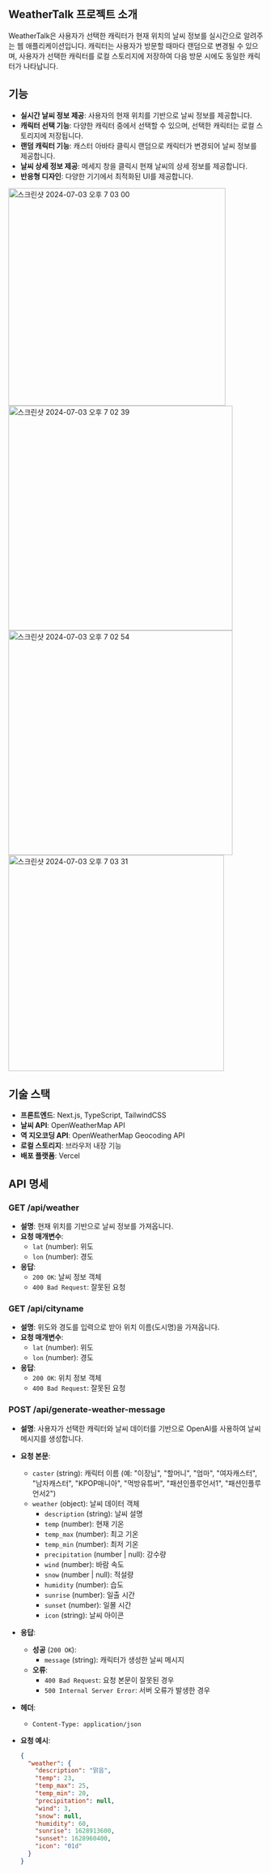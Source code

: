
## WeatherTalk 프로젝트 소개

WeatherTalk은 사용자가 선택한 캐릭터가 현재 위치의 날씨 정보를 실시간으로 알려주는 웹 애플리케이션입니다. 캐릭터는 사용자가 방문할 때마다 랜덤으로 변경될 수 있으며, 사용자가 선택한 캐릭터를 로컬 스토리지에 저장하여 다음 방문 시에도 동일한 캐릭터가 나타납니다.

## 기능
- **실시간 날씨 정보 제공**: 사용자의 현재 위치를 기반으로 날씨 정보를 제공합니다.
- **캐릭터 선택 기능**: 다양한 캐릭터 중에서 선택할 수 있으며, 선택한 캐릭터는 로컬 스토리지에 저장됩니다.
- **랜덤 캐릭터 기능**: 캐스터 아바타 클릭시 랜덤으로 캐릭터가 변경되어 날씨 정보를 제공합니다.
- **날씨 상세 정보 제공**: 메세지 창을 클릭시 현재 날씨의 상세 정보를 제공합니다.
- **반응형 디자인**: 다양한 기기에서 최적화된 UI를 제공합니다.
<img width="429" alt="스크린샷 2024-07-03 오후 7 03 00" src="https://github.com/Solyi-Park/weatherTalk/assets/121113217/618527f1-87fb-483e-9a20-ebca398a7942">
<img width="443" alt="스크린샷 2024-07-03 오후 7 02 39" src="https://github.com/Solyi-Park/weatherTalk/assets/121113217/1477b35e-970b-430c-acc8-b3bd829e82e2">
<img width="443" alt="스크린샷 2024-07-03 오후 7 02 54" src="https://github.com/Solyi-Park/weatherTalk/assets/121113217/bf1118eb-062b-41fd-9641-b678e6f23c63">
<img width="426" alt="스크린샷 2024-07-03 오후 7 03 31" src="https://github.com/Solyi-Park/weatherTalk/assets/121113217/828522e2-7c91-4476-bca5-4c64c256ede1">



## 기술 스택

- **프론트엔드**: Next.js, TypeScript, TailwindCSS
- **날씨 API**: OpenWeatherMap API
- **역 지오코딩 API**: OpenWeatherMap Geocoding API
- **로컬 스토리지**: 브라우저 내장 기능
- **배포 플랫폼**: Vercel

## API 명세

### GET /api/weather

- **설명**: 현재 위치를 기반으로 날씨 정보를 가져옵니다.
- **요청 매개변수**:
  - `lat` (number): 위도
  - `lon` (number): 경도
- **응답**:
  - `200 OK`: 날씨 정보 객체
  - `400 Bad Request`: 잘못된 요청

### GET /api/cityname

- **설명**: 위도와 경도를 입력으로 받아 위치 이름(도시명)을 가져옵니다.
- **요청 매개변수**:
  - `lat` (number): 위도
  - `lon` (number): 경도
- **응답**:
  - `200 OK`: 위치 정보 객체
  - `400 Bad Request`: 잘못된 요청

### POST /api/generate-weather-message

- **설명**: 사용자가 선택한 캐릭터와 날씨 데이터를 기반으로 OpenAI를 사용하여 날씨 메시지를 생성합니다.

- **요청 본문**:
  - `caster` (string): 캐릭터 이름 (예: "이장님", "할머니", "엄마", "여자캐스터", "남자캐스터", "KPOP매니아", "먹방유튜버", "패션인플루언서1", "패션인플루언서2")
  - `weather` (object): 날씨 데이터 객체
    - `description` (string): 날씨 설명
    - `temp` (number): 현재 기온
    - `temp_max` (number): 최고 기온
    - `temp_min` (number): 최저 기온
    - `precipitation` (number | null): 강수량
    - `wind` (number): 바람 속도
    - `snow` (number | null): 적설량
    - `humidity` (number): 습도
    - `sunrise` (number): 일출 시간
    - `sunset` (number): 일몰 시간
    - `icon` (string): 날씨 아이콘

- **응답**:
  - **성공** (`200 OK`):
    - `message` (string): 캐릭터가 생성한 날씨 메시지
  - **오류**:
    - `400 Bad Request`: 요청 본문이 잘못된 경우
    - `500 Internal Server Error`: 서버 오류가 발생한 경우

- **헤더**:
  - `Content-Type: application/json`

- **요청 예시**:

  ```json
  {
    "weather": {
      "description": "맑음",
      "temp": 23,
      "temp_max": 25,
      "temp_min": 20,
      "precipitation": null,
      "wind": 3,
      "snow": null,
      "humidity": 60,
      "sunrise": 1628913600,
      "sunset": 1628960400,
      "icon": "01d"
    }
  }

